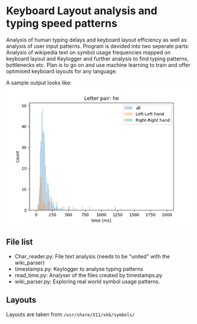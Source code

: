 # Keyboard Layout analysis and typing speed patterns

Analysis of human typing delays and keyboard layout efficiency as well as analysis of user input patterns.
Program is devided into two seperate parts: Analysis of wikipedia text on symbol usage frequencies mapped on keyboard layout and Keylogger and further analysis to find typing patterns, bottlenecks etc. Plan is to go on and use machine learning to train and offer optimised keyboard layouts for any language.

A sample output looks like:
![graph](https://github.com/dmayilyan/kp_layout_analysis/blob/master/graphs/sample.png)

## File list

- Char_reader.py: File text analysis (needs to be "united" with the wiki_parser)
- timestamps.py: Keylogger to analyse typing patterns
- read_time.py: Analyser of the files created by timestamps.py
- wiki_parser.py: Exploring real world symbol usage patterns.

## Layouts

Layouts are taken from `/usr/share/X11/xkb/symbols/`
